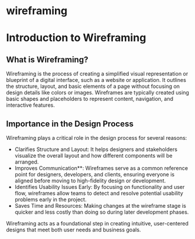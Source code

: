 # wireframing
# Introduction to Wireframing

## What is Wireframing?

Wireframing is the process of creating a simplified visual representation or blueprint of a digital interface, such as a website or application. It outlines the structure, layout, and basic elements of a page without focusing on design details like colors or images. Wireframes are typically created using basic shapes and placeholders to represent content, navigation, and interactive features.

## Importance in the Design Process

Wireframing plays a critical role in the design process for several reasons:

- Clarifies Structure and Layout: It helps designers and stakeholders visualize the overall layout and how different components will be arranged.
- Improves Communication**: Wireframes serve as a common reference point for designers, developers, and clients, ensuring everyone is aligned before moving to high-fidelity design or development.
- Identifies Usability Issues Early: By focusing on functionality and user flow, wireframes allow teams to detect and resolve potential usability problems early in the project.
- Saves Time and Resources: Making changes at the wireframe stage is quicker and less costly than doing so during later development phases.

Wireframing acts as a foundational step in creating intuitive, user-centered designs that meet both user needs and business goals.
